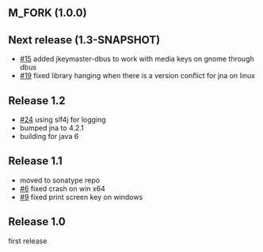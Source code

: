 M_FORK (1.0.0)
---------------------------

Next release (1.3-SNAPSHOT)
---------------------------

* [#15](https://github.com/tulskiy/jkeymaster/issues/15) added jkeymaster-dbus to work with media keys on gnome through dbus
* [#19](https://github.com/tulskiy/jkeymaster/issues/19) fixed library hanging when there is a version conflict for jna on linux

Release 1.2
-----------

* [#24](https://github.com/tulskiy/jkeymaster/issues/24) using slf4j for logging
* bumped jna to 4.2.1
* building for java 6

Release 1.1
-----------

* moved to sonatype repo
* [#6](https://github.com/tulskiy/jkeymaster/issues/6) fixed crash on win x64
* [#9](https://github.com/tulskiy/jkeymaster/issues/9) fixed print screen key on windows

Release 1.0
-----------

first release
